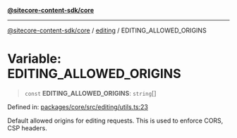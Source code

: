 [**@sitecore-content-sdk/core**](../../README.md)

***

[@sitecore-content-sdk/core](../../README.md) / [editing](../README.md) / EDITING\_ALLOWED\_ORIGINS

# Variable: EDITING\_ALLOWED\_ORIGINS

> `const` **EDITING\_ALLOWED\_ORIGINS**: `string`[]

Defined in: [packages/core/src/editing/utils.ts:23](https://github.com/Sitecore/xmc-jss-dev/blob/7a47a67fd74bc6693c5676ead90b40a2c3227877/packages/core/src/editing/utils.ts#L23)

Default allowed origins for editing requests. This is used to enforce CORS, CSP headers.
